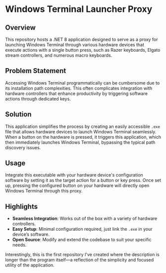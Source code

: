 # Windows Terminal Launcher Proxy

## Overview
This repository hosts a .NET 8 application designed to serve as a proxy for launching Windows Terminal through various hardware devices that execute actions with a single button press, such as Razer keyboards, Elgato stream controllers, and numerous macro keyboards.

## Problem Statement
Accessing Windows Terminal programmatically can be cumbersome due to its installation path complexities. This often complicates integration with hardware controllers that enhance productivity by triggering software actions through dedicated keys.

## Solution
This application simplifies the process by creating an easily accessible `.exe` file that allows hardware devices to launch Windows Terminal seamlessly. When a button on the hardware is pressed, it triggers this application, which then immediately launches Windows Terminal, bypassing the typical path discovery issues.

## Usage
Integrate this executable with your hardware device's configuration software by setting it as the target action for a button or key press. Once set up, pressing the configured button on your hardware will directly open Windows Terminal through this proxy.

## Highlights
- **Seamless Integration**: Works out of the box with a variety of hardware controllers.
- **Easy Setup**: Minimal configuration required, just link the `.exe` in your device’s software.
- **Open Source**: Modify and extend the codebase to suit your specific needs.

Interestingly, this is the first repository I've created where the description is longer than the program itself—a reflection of the simplicity and focused utility of the application.
